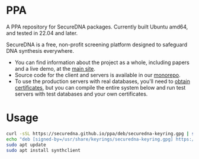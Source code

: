 # PPA
A PPA repository for SecureDNA packages.  Currently built Ubuntu amd64, and tested in 22.04 and later.

SecureDNA is a free, non-profit screening platform designed to safeguard DNA synthesis everywhere.

- You can find information about the project as a whole, including papers and a live demo, at the [main site](https://securedna.org).
- Source code for the client and servers is available in our [monorepo](https://github.com/SecureDNA/SecureDNA).
- To use the production servers with real databases, you'll need to [obtain certificates](https://securedna.org/start/), but you can compile the entire system below and run test servers with test databases and your own certificates.

# Usage

```bash
curl -sSL https://securedna.github.io/ppa/deb/securedna-keyring.gpg | sudo tee /usr/share/keyrings/securedna-keyring.gpg > /dev/null
echo "deb [signed-by=/usr/share/keyrings/securedna-keyring.gpg] https://securedna.github.io/ppa/deb ./" | sudo tee /etc/apt/sources.list.d/securedna.list > /dev/null
sudo apt update
sudo apt install synthclient
```
